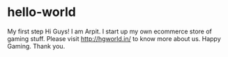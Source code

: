 # hello-world
My first step 
Hi Guys!
      I am Arpit. I start up my own ecommerce store of gaming stuff.
      Please visit http://hgworld.in/ to know more about us.
      Happy Gaming.
      Thank you.
